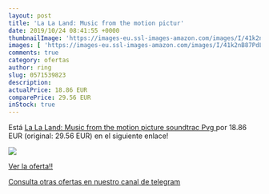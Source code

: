 ```yaml
---
layout: post
title: 'La La Land: Music from the motion pictur'
date: 2019/10/24 08:41:55 +0000
thumbnailImage: 'https://images-eu.ssl-images-amazon.com/images/I/41k2nB87PdL._SL200_.jpg'
images: [ 'https://images-eu.ssl-images-amazon.com/images/I/41k2nB87PdL._SL200_.jpg' ]
comments: true
category: ofertas
author: ring
slug: 0571539823
description:
actualPrice: 18.86 EUR
comparePrice: 29.56 EUR
inStock: true
---
```


Está [La La Land: Music from the motion picture soundtrac  Pvg ](https://www.amazon.com/dp/0571539823/?tag=redken08-20) por 18.86 EUR (original: 29.56 EUR) en el siguiente enlace!

[![](https://images-eu.ssl-images-amazon.com/images/I/41k2nB87PdL._SL200_.jpg)](https://www.amazon.com/dp/0571539823/?tag=redken08-20)

[Ver la oferta!!](https://www.amazon.com/dp/0571539823/?tag=redken08-20)

[Consulta otras ofertas en nuestro canal de telegram](https://t.me/s/ofertas25)
